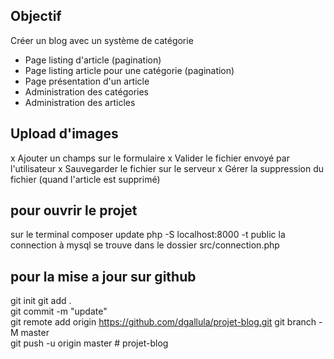 ## Objectif 

Créer un blog avec un système de catégorie

- Page listing d'article (pagination)
- Page listing article pour une catégorie (pagination)
- Page présentation d'un article
- Administration des catégories
- Administration des articles

## Upload d'images

x Ajouter un champs sur le formulaire
x Valider le fichier envoyé par l'utilisateur
x Sauvegarder le fichier sur le serveur
x Gérer la suppression du fichier (quand l'article est supprimé)

## pour ouvrir le projet 

sur le terminal 
composer update
php -S localhost:8000 -t  public
la connection à mysql se trouve dans le dossier src/connection.php

## pour la mise a jour sur github

git init 
git add .     
git commit -m "update"       
git remote add origin https://github.com/dgallula/projet-blog.git
git branch -M master  
git push -u origin master
#   p r o j e t - b l o g 
 
 